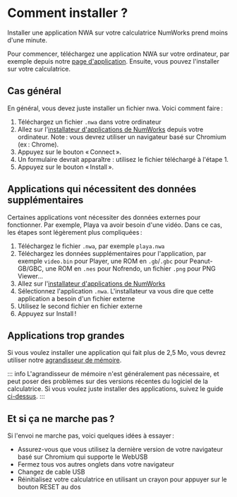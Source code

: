 # Comment installer ?

Installer une application NWA sur votre calculatrice NumWorks prend moins d'une
minute.

Pour commencer, téléchargez une application NWA sur votre ordinateur, par exemple depuis notre [page d'application](../apps/). Ensuite, vous pouvez l'installer sur votre calculatrice.

## Cas général

En général, vous devez juste installer un fichier nwa. Voici comment faire :

1. Téléchargez un fichier `.nwa` dans votre ordinateur
2. Allez sur l'[installateur d'applications de NumWorks] depuis votre
   ordinateur. Note : vous devrez utiliser un navigateur basé sur Chromium (ex :
   Chrome).
3. Appuyez sur le bouton « Connect ».
4. Un formulaire devrait apparaître : utilisez le fichier téléchargé à l'étape
   1.
5. Appuyez sur le bouton « Install ».

## Applications qui nécessitent des données supplémentaires

Certaines applications vont nécessiter des données externes pour fonctionner.
Par exemple, Playa va avoir besoin d'une vidéo. Dans ce cas, les étapes sont
légèrement plus compliquées :

1. Téléchargez le fichier `.nwa`, par exemple `playa.nwa`
2. Téléchargez les données supplémentaires pour l'application, par exemple
   `video.bin` pour Player, une ROM en `.gb`/`.gbc` pour Peanut-GB/GBC, une ROM
   en `.nes` pour Nofrendo, un fichier `.png` pour PNG Viewer…
3. Allez sur l'[installateur d'applications de NumWorks]
4. Sélectionnez l'application `.nwa`. L'installateur va vous dire que cette
   application a besoin d'un fichier externe
5. Utilisez le second fichier en fichier externe
6. Appuyez sur Install !

## Applications trop grandes

Si vous voulez installer une application qui fait plus de 2,5 Mo, vous devrez
utiliser notre [agrandisseur de mémoire](./enlarge-your-memory.md).

::: info
L'agrandisseur de mémoire n'est généralement pas nécessaire, et peut poser des
problèmes sur des versions récentes du logiciel de la calculatrice. Si vous
voulez juste installer des applications, suivez le guide [ci-dessus](#cas-general).
:::

## Et si ça ne marche pas ?

Si l'envoi ne marche pas, voici quelques idées à essayer :

- Assurez-vous que vous utilisez la dernière version de votre navigateur basé
  sur Chromium qui supporte le WebUSB
- Fermez tous vos autres onglets dans votre navigateur
- Changez de cable USB
- Réinitialisez votre calculatrice en utilisant un crayon pour appuyer sur le
  bouton RESET au dos

[installateur d'applications de NumWorks]: https://my.numworks.com/apps
